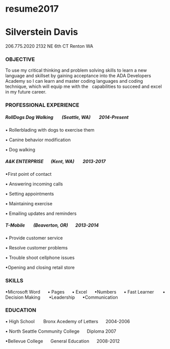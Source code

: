 # resume2017
# Silverstein Davis

206.775.2020         2132 NE 6th CT           Renton WA

### OBJECTIVE
To use my critical thinking and problem solving skills to learn a new language and skillset by gaining acceptance into the ADA Developers Academy so I can learn and master coding languages and coding technique, which will equip me with the   capabilities to succeed and excel in my future career.



### PROFESSIONAL EXPERIENCE
##### RollDogs Dog Walking &nbsp;&nbsp;&nbsp;&nbsp;&nbsp;&nbsp; (Seattle, WA) &nbsp;&nbsp;&nbsp;&nbsp;&nbsp;&nbsp; 2014-Present
• Rollerblading with dogs to exercise them

• Canine behavior modification

• Dog walking


##### A&K ENTERPRISE &nbsp;&nbsp;&nbsp;&nbsp;&nbsp;&nbsp;(Kent, WA) &nbsp;&nbsp;&nbsp;&nbsp;&nbsp;&nbsp; 2013-2017
•First point of contact

• Answering incoming calls

• Setting appointments

• Maintaining exercise

• Emailing updates and reminders


##### T-Mobile &nbsp;&nbsp;&nbsp;&nbsp;&nbsp;&nbsp; (Beaverton, OR) &nbsp;&nbsp;&nbsp;&nbsp;&nbsp;&nbsp;2013-2014
• Provide customer service

• Resolve customer problems

• Trouble shoot cellphone issues

•Opening and closing retail store


### SKILLS
•Microsoft Word&nbsp;&nbsp;&nbsp;&nbsp;&nbsp;&nbsp;• Pages&nbsp;&nbsp;&nbsp;&nbsp;&nbsp;&nbsp;• Excel&nbsp;&nbsp;&nbsp;&nbsp;&nbsp;&nbsp;•Numbers&nbsp;&nbsp;&nbsp;&nbsp;&nbsp;&nbsp;• Fast Learner&nbsp;&nbsp;&nbsp;&nbsp;&nbsp;&nbsp; • Decision Making&nbsp;&nbsp;&nbsp;&nbsp;&nbsp;&nbsp; 
•Leadership&nbsp;&nbsp;&nbsp;&nbsp;&nbsp;&nbsp;•Communication


### EDUCATION
• High School&nbsp;&nbsp;&nbsp;&nbsp;&nbsp;&nbsp; Bronx Acedemy of Letters&nbsp;&nbsp;&nbsp;&nbsp;&nbsp;&nbsp;2004-2006

• North Seattle Community College&nbsp;&nbsp;&nbsp;&nbsp;&nbsp;&nbsp;Diploma 2007

•Bellevue College&nbsp;&nbsp;&nbsp;&nbsp;&nbsp;&nbsp;General Education&nbsp;&nbsp;&nbsp;&nbsp;&nbsp;&nbsp;2008-2012
